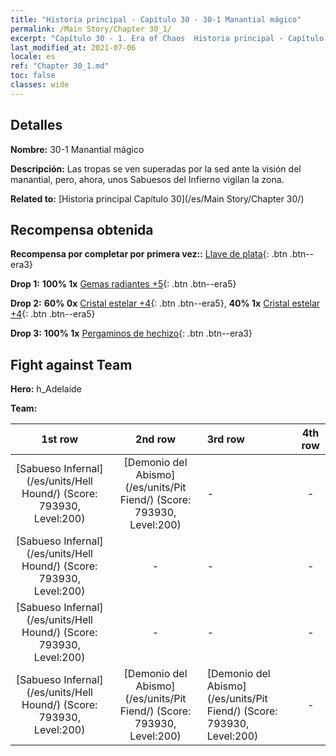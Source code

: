 ```yaml
---
title: "Historia principal - Capítulo 30 - 30-1 Manantial mágico"
permalink: /Main Story/Chapter 30_1/
excerpt: "Capítulo 30 - 1. Era of Chaos  Historia principal - Capítulo 30_1. 30-1 Manantial mágico"
last_modified_at: 2021-07-06
locale: es
ref: "Chapter 30_1.md"
toc: false
classes: wide
---
```


## Detalles

 **Nombre:** 30-1 Manantial mágico

 **Descripción:** Las tropas se ven superadas por la sed ante la visión del manantial, pero, ahora, unos Sabuesos del Infierno vigilan la zona.

 **Related to:** [Historia principal Capítulo 30](/es/Main Story/Chapter 30/)

## Recompensa obtenida

 **Recompensa por completar por primera vez::** [Llave de plata](/ItemsES/con_693/){: .btn .btn--era3}

 **Drop 1:** **100% 1x** [Gemas radiantes +5](/ItemsES/mat_100/){: .btn .btn--era5}

 **Drop 2:** **60% 0x** [Cristal estelar +4](/ItemsES/mat_94/){: .btn .btn--era5}, **40% 1x** [Cristal estelar +4](/ItemsES/mat_94/){: .btn .btn--era5}

 **Drop 3:** **100% 1x** [Pergaminos de hechizo](/ItemsES/con_694/){: .btn .btn--era3}


## Fight against Team
 **Hero:** h_Adelaide

 **Team:**


  | 1st row | 2nd row | 3rd row | 4th row |
  |:----:|:----:|:----|:----:|
  | [Sabueso Infernal](/es/units/Hell Hound/) (Score: 793930, Level:200)  | [Demonio del Abismo](/es/units/Pit Fiend/) (Score: 793930, Level:200)  | - | - |
  | [Sabueso Infernal](/es/units/Hell Hound/) (Score: 793930, Level:200)  | - | - | - |
  | [Sabueso Infernal](/es/units/Hell Hound/) (Score: 793930, Level:200)  | - | - | - |
  | [Sabueso Infernal](/es/units/Hell Hound/) (Score: 793930, Level:200)  | [Demonio del Abismo](/es/units/Pit Fiend/) (Score: 793930, Level:200)  | [Demonio del Abismo](/es/units/Pit Fiend/) (Score: 793930, Level:200)  | - |


